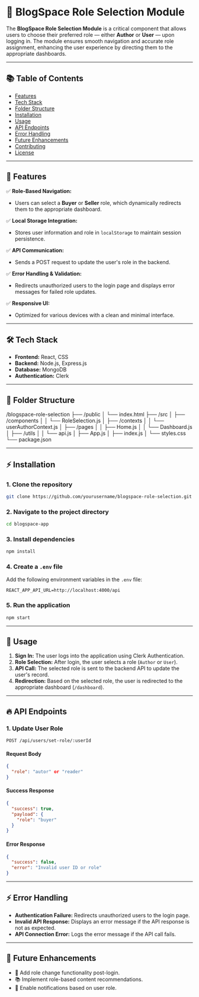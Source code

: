 # 🚀 BlogSpace Role Selection Module

The **BlogSpace Role Selection Module** is a critical component that allows users to choose their preferred role — either **Author** or **User** — upon logging in. The module ensures smooth navigation and accurate role assignment, enhancing the user experience by directing them to the appropriate dashboards.

---

## 📚 Table of Contents
- [Features](#-features)
- [Tech Stack](#-tech-stack)
- [Folder Structure](#-folder-structure)
- [Installation](#-installation)
- [Usage](#-usage)
- [API Endpoints](#-api-endpoints)
- [Error Handling](#-error-handling)
- [Future Enhancements](#-future-enhancements)
- [Contributing](#-contributing)
- [License](#-license)

---

## 🎯 Features
✅ **Role-Based Navigation:**  
- Users can select a **Buyer** or **Seller** role, which dynamically redirects them to the appropriate dashboard.

✅ **Local Storage Integration:**  
- Stores user information and role in `localStorage` to maintain session persistence.

✅ **API Communication:**  
- Sends a POST request to update the user's role in the backend.

✅ **Error Handling & Validation:**  
- Redirects unauthorized users to the login page and displays error messages for failed role updates.

✅ **Responsive UI:**  
- Optimized for various devices with a clean and minimal interface.

---

## 🛠️ Tech Stack
- **Frontend:** React, CSS  
- **Backend:** Node.js, Express.js  
- **Database:** MongoDB  
- **Authentication:** Clerk  

---

## 📂 Folder Structure
/blogspace-role-selection ├── /public │ └── index.html ├── /src │ ├── /components │ │ └── RoleSelection.js │ ├── /contexts │ │ └── userAuthorContext.js │ ├── /pages │ │ ├── Home.js │ │ └── Dashboard.js │ ├── /utils │ │ └── api.js │ ├── App.js │ ├── index.js │ └── styles.css └── package.json


---

## ⚡ Installation

### 1. Clone the repository
```bash
git clone https://github.com/yourusername/blogspace-role-selection.git
```

### 2. Navigate to the project directory
```bash
cd blogspace-app
```

### 3. Install dependencies
```bash
npm install
```

### 4. Create a `.env` file
Add the following environment variables in the `.env` file:
```
REACT_APP_API_URL=http://localhost:4000/api
```

### 5. Run the application
```bash
npm start
```

---

## 🚀 Usage

1. **Sign In:** The user logs into the application using Clerk Authentication.  
2. **Role Selection:** After login, the user selects a role (`Author` or `User`).  
3. **API Call:** The selected role is sent to the backend API to update the user's record.  
4. **Redirection:** Based on the selected role, the user is redirected to the appropriate dashboard (`/dashboard`).  

---

## 🔥 API Endpoints

### 1. Update User Role
```http
POST /api/users/set-role/:userId
```
#### Request Body
```json
{
  "role": "autor" or "reader"
}
```
#### Success Response
```json
{
  "success": true,
  "payload": {
    "role": "buyer"
  }
}
```
#### Error Response
```json
{
  "success": false,
  "error": "Invalid user ID or role"
}
```

---

## ⚡ Error Handling
- **Authentication Failure:** Redirects unauthorized users to the login page.
- **Invalid API Response:** Displays an error message if the API response is not as expected.
- **API Connection Error:** Logs the error message if the API call fails.

---

## 🚧 Future Enhancements
- 📝 Add role change functionality post-login.  
- 📚 Implement role-based content recommendations.  
- 📢 Enable notifications based on user role.  
